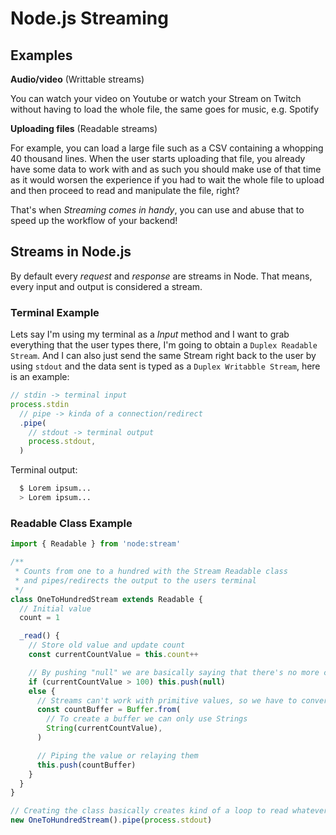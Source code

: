 # Node.js Streaming

## Examples

**Audio/video** (Writtable streams)

You can watch your video on Youtube or watch your Stream on Twitch without having to load the whole file, the same goes for music, e.g. Spotify

**Uploading files** (Readable streams)

For example, you can load a large file such as a CSV containing a whopping 40 thousand lines. When the user starts uploading that file, you already have some data to work with and as such you should make use of that time as it would worsen the experience if you had to wait the whole file to upload and then proceed to read and manipulate the file, right?

That's when _Streaming comes in handy_, you can use and abuse that to speed up the workflow of your backend!

## Streams in Node.js

By default every _request_ and _response_ are streams in Node. That means, every input and output is considered a stream.

### Terminal Example

Lets say I'm using my terminal as a _Input_ method and I want to grab everything that the user types there, I'm going to obtain a `Duplex Readable Stream`. And I can also just send the same Stream right back to the user by using `stdout` and the data sent is typed as a `Duplex Writabble Stream`, here is an example:

```ts
// stdin -> terminal input
process.stdin
  // pipe -> kinda of a connection/redirect
  .pipe(
    // stdout -> terminal output
    process.stdout,
  )
```

Terminal output:

```bash
  $ Lorem ipsum...
  > Lorem ipsum...
```

### Readable Class Example

```js
import { Readable } from 'node:stream'

/**
 * Counts from one to a hundred with the Stream Readable class
 * and pipes/redirects the output to the users terminal
 */
class OneToHundredStream extends Readable {
  // Initial value
  count = 1

  _read() {
    // Store old value and update count
    const currentCountValue = this.count++

    // By pushing "null" we are basically saying that there's no more content to be read
    if (currentCountValue > 100) this.push(null)
    else {
      // Streams can't work with primitive values, so we have to convert them to buffers
      const countBuffer = Buffer.from(
        // To create a buffer we can only use Strings
        String(currentCountValue),
      )

      // Piping the value or relaying them
      this.push(countBuffer)
    }
  }
}

// Creating the class basically creates kind of a loop to read whatever the input is, manipulate them and relay those values somewhere else, in this example we are using "pipe" to relay that data to the user's terminal
new OneToHundredStream().pipe(process.stdout)
```
